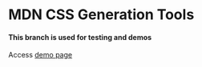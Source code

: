 MDN CSS Generation Tools
====

#### This branch is used for testing and demos


Access [demo page](http://redenergy.github.io/CSS-Tools/ "CSS Tools")
